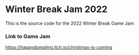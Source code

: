# Winter Break Jam 2022
This is the source code for the 2022 Winter Break Game Jam

### Link to Game Jam
https://happydumpling.itch.io/christmas-is-coming